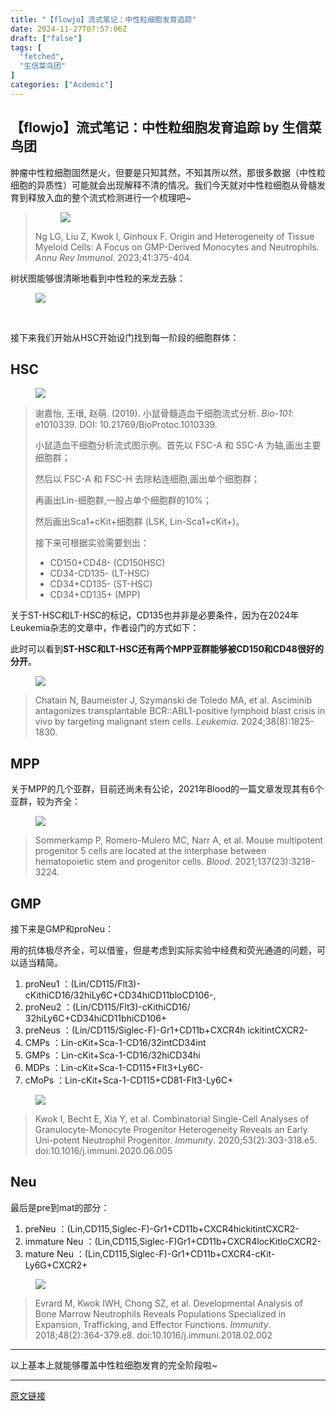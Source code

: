 ```yaml
---
title: "【flowjo】流式笔记：中性粒细胞发育追踪"
date: 2024-11-27T07:57:06Z
draft: ["false"]
tags: [
  "fetched",
  "生信菜鸟团"
]
categories: ["Acdemic"]
---
```

【flowjo】流式笔记：中性粒细胞发育追踪 by 生信菜鸟团
------
<div><section data-tool="mdnice编辑器" data-website="https://www.mdnice.com"><p data-tool="mdnice编辑器">肿瘤中性粒细胞固然是火，但要是只知其然，不知其所以然，那很多数据（中性粒细胞的异质性）可能就会出现解释不清的情况。我们今天就对中性粒细胞从骨髓发育到释放入血的整个流式检测进行一个梳理吧~</p><blockquote data-tool="mdnice编辑器"><span></span><figure><img data-imgfileid="100045792" data-ratio="0.43425925925925923" data-src="https://mmbiz.qpic.cn/mmbiz_png/iaRJcrq2Los93TwsY5iaBbyhG3VVBWTF7tUTAObbvHFyewheGEYLicRW3QcmicsgQH534gDGkxzyGCBn1yaibCDicGaw/640?wx_fmt=png&amp;from=appmsg" data-type="png" data-w="1080" src="https://mmbiz.qpic.cn/mmbiz_png/iaRJcrq2Los93TwsY5iaBbyhG3VVBWTF7tUTAObbvHFyewheGEYLicRW3QcmicsgQH534gDGkxzyGCBn1yaibCDicGaw/640?wx_fmt=png&amp;from=appmsg"></figure><p>Ng LG, Liu Z, Kwok I, Ginhoux F. Origin and Heterogeneity of Tissue Myeloid Cells: A Focus on GMP-Derived Monocytes and Neutrophils. <em>Annu Rev Immunol</em>. 2023;41:375-404.</p></blockquote><p data-tool="mdnice编辑器">树状图能够很清晰地看到中性粒的来龙去脉：</p><figure data-tool="mdnice编辑器"><img data-imgfileid="100045790" data-ratio="1.599662162162162" data-src="https://mmbiz.qpic.cn/mmbiz_png/iaRJcrq2Los93TwsY5iaBbyhG3VVBWTF7taWUV1Il8WT0JTUzHU00q5fticQW7rkiaZrTmMVpbXqqS9qIlFzfVib0bw/640?wx_fmt=png&amp;from=appmsg" data-type="png" data-w="592" src="https://mmbiz.qpic.cn/mmbiz_png/iaRJcrq2Los93TwsY5iaBbyhG3VVBWTF7taWUV1Il8WT0JTUzHU00q5fticQW7rkiaZrTmMVpbXqqS9qIlFzfVib0bw/640?wx_fmt=png&amp;from=appmsg"></figure><p data-tool="mdnice编辑器"><br></p><p data-tool="mdnice编辑器">接下来我们开始从HSC开始设门找到每一阶段的细胞群体：</p><h2 data-tool="mdnice编辑器"><span></span><span>HSC</span><span></span></h2><figure data-tool="mdnice编辑器"><img data-imgfileid="100045791" data-ratio="0.6301507537688442" data-src="https://mmbiz.qpic.cn/mmbiz_png/iaRJcrq2Los93TwsY5iaBbyhG3VVBWTF7tX4AyR3u8JXqeCyGYAZ5icaHocM32pAMIHEFIibYStyhoO2Ul794OibDfw/640?wx_fmt=png&amp;from=appmsg" data-type="png" data-w="995" src="https://mmbiz.qpic.cn/mmbiz_png/iaRJcrq2Los93TwsY5iaBbyhG3VVBWTF7tX4AyR3u8JXqeCyGYAZ5icaHocM32pAMIHEFIibYStyhoO2Ul794OibDfw/640?wx_fmt=png&amp;from=appmsg"></figure><blockquote data-tool="mdnice编辑器"><span></span><p>谢嘉怡, 王瑨, 赵萌. (2019). 小鼠骨髓造血干细胞流式分析. <em>Bio-101</em>: e1010339. DOI: 10.21769/BioProtoc.1010339.</p><p>小鼠造血干细胞分析流式图示例。首先以 FSC-A 和 SSC-A 为轴,画出主要细胞群；</p><p>然后以 FSC-A 和 FSC-H 去除粘连细胞,画出单个细胞群；</p><p>再画出Lin-细胞群,一般占单个细胞群的10%；</p><p>然后画出Sca1+cKit+细胞群 (LSK, Lin-Sca1+cKit+)。</p><p>接下来可根据实验需要划出：</p><ul><li><section>CD150+CD48- (CD150HSC)</section></li><li><section>CD34-CD135- (LT-HSC)</section></li><li><section>CD34+CD135- (ST-HSC)</section></li><li><section>CD34+CD135+ (MPP)</section></li></ul></blockquote><p data-tool="mdnice编辑器">关于ST-HSC和LT-HSC的标记，CD135也并非是必要条件，因为在2024年Leukemia杂志的文章中，作者设门的方式如下：</p><p data-tool="mdnice编辑器">此时可以看到<span><strong>ST-HSC和LT-HSC还有两个MPP亚群能够被CD150和CD48很好的分开</strong></span>。</p><figure data-tool="mdnice编辑器"><img data-imgfileid="100045788" data-ratio="0.23225806451612904" data-src="https://mmbiz.qpic.cn/mmbiz_png/iaRJcrq2Los93TwsY5iaBbyhG3VVBWTF7tia4lj82oq8m8eWeB61JwaTANpPSOrPfso4pQia8ocnu4zST4oh0q1icVw/640?wx_fmt=png&amp;from=appmsg" data-type="png" data-w="930" src="https://mmbiz.qpic.cn/mmbiz_png/iaRJcrq2Los93TwsY5iaBbyhG3VVBWTF7tia4lj82oq8m8eWeB61JwaTANpPSOrPfso4pQia8ocnu4zST4oh0q1icVw/640?wx_fmt=png&amp;from=appmsg"></figure><blockquote data-tool="mdnice编辑器"><span></span><p>Chatain N, Baumeister J, Szymanski de Toledo MA, et al. Asciminib antagonizes transplantable BCR::ABL1-positive lymphoid blast crisis in vivo by targeting malignant stem cells. <em>Leukemia</em>. 2024;38(8):1825-1830.</p></blockquote><h2 data-tool="mdnice编辑器"><span></span><span>MPP</span><span></span></h2><p data-tool="mdnice编辑器">关于MPP的几个亚群，目前还尚未有公论，2021年Blood的一篇文章发现其有6个亚群，较为齐全：</p><figure data-tool="mdnice编辑器"><img data-imgfileid="100045789" data-ratio="0.775" data-src="https://mmbiz.qpic.cn/mmbiz_png/iaRJcrq2Los93TwsY5iaBbyhG3VVBWTF7tGpOntMvNNxbPPw4R4fdr77otWda5Rcw5mEF7iaJHt8HThyQib41CSE2w/640?wx_fmt=png&amp;from=appmsg" data-type="png" data-w="1080" src="https://mmbiz.qpic.cn/mmbiz_png/iaRJcrq2Los93TwsY5iaBbyhG3VVBWTF7tGpOntMvNNxbPPw4R4fdr77otWda5Rcw5mEF7iaJHt8HThyQib41CSE2w/640?wx_fmt=png&amp;from=appmsg"></figure><blockquote data-tool="mdnice编辑器"><span></span><p>Sommerkamp P, Romero-Mulero MC, Narr A, et al. Mouse multipotent progenitor 5 cells are located at the interphase between hematopoietic stem and progenitor cells. <em>Blood</em>. 2021;137(23):3218-3224.</p></blockquote><h2 data-tool="mdnice编辑器"><span></span><span>GMP</span><span></span></h2><p data-tool="mdnice编辑器">接下来是GMP和proNeu：</p><p data-tool="mdnice编辑器">用的抗体极尽齐全，可以借鉴，但是考虑到实际实验中经费和荧光通道的问题，可以适当精简。</p><ol data-tool="mdnice编辑器"><li><section>proNeu1 ：(Lin/CD115/Flt3)-cKithiCD16/32hiLy6C+CD34hiCD11bloCD106-,</section></li><li><section>proNeu2 ：(Lin/CD115/Flt3)-cKithiCD16/ 32hiLy6C+CD34hiCD11bhiCD106+</section></li><li><section>preNeus ：(Lin/CD115/Siglec-F)-Gr1+CD11b+CXCR4h ickitintCXCR2-</section></li><li><section>CMPs ：Lin-cKit+Sca-1-CD16/32intCD34int</section></li><li><section>GMPs ：Lin-cKit+Sca-1-CD16/32hiCD34hi</section></li><li><section>MDPs ：Lin-cKit+Sca-1-CD115+Flt3+Ly6C-</section></li><li><section>cMoPs ：Lin-cKit+Sca-1-CD115+CD81-Flt3-Ly6C+</section></li></ol><figure data-tool="mdnice编辑器"><img data-imgfileid="100045794" data-ratio="1.0524861878453038" data-src="https://mmbiz.qpic.cn/mmbiz_png/iaRJcrq2Los93TwsY5iaBbyhG3VVBWTF7tibcpWpHtzx1hI9X7Ab3icXJQAMibE7ZaIULcem5ibmH5kHIFa1Y0uqzs3Q/640?wx_fmt=png&amp;from=appmsg" data-type="png" data-w="362" src="https://mmbiz.qpic.cn/mmbiz_png/iaRJcrq2Los93TwsY5iaBbyhG3VVBWTF7tibcpWpHtzx1hI9X7Ab3icXJQAMibE7ZaIULcem5ibmH5kHIFa1Y0uqzs3Q/640?wx_fmt=png&amp;from=appmsg"></figure><blockquote data-tool="mdnice编辑器"><span></span><p>Kwok I, Becht E, Xia Y, et al. Combinatorial Single-Cell Analyses of Granulocyte-Monocyte Progenitor Heterogeneity Reveals an Early Uni-potent Neutrophil Progenitor. <em>Immunity</em>. 2020;53(2):303-318.e5. doi:10.1016/j.immuni.2020.06.005</p></blockquote><h2 data-tool="mdnice编辑器"><span></span><span>Neu</span><span></span></h2><p data-tool="mdnice编辑器">最后是pre到mat的部分：</p><ol data-tool="mdnice编辑器"><li><section>preNeu ：(Lin,CD115,Siglec-F)-Gr1+CD11b+CXCR4hickitintCXCR2-</section></li><li><section>immature Neu ：(Lin,CD115,Siglec-F)Gr1+CD11b+CXCR4locKitloCXCR2-</section></li><li><section>mature Neu ：(Lin,CD115,Siglec-F)-Gr1+CD11b+CXCR4-cKit-Ly6G+CXCR2+</section></li></ol><figure data-tool="mdnice编辑器"><img data-imgfileid="100045793" data-ratio="0.2842767295597484" data-src="https://mmbiz.qpic.cn/mmbiz_png/iaRJcrq2Los93TwsY5iaBbyhG3VVBWTF7taPzH50vzmMwntkEWJJY0wbCqph6iacoYb4IiaTFjrxg83oac4K9Qkelw/640?wx_fmt=png&amp;from=appmsg" data-type="png" data-w="795" src="https://mmbiz.qpic.cn/mmbiz_png/iaRJcrq2Los93TwsY5iaBbyhG3VVBWTF7taPzH50vzmMwntkEWJJY0wbCqph6iacoYb4IiaTFjrxg83oac4K9Qkelw/640?wx_fmt=png&amp;from=appmsg"></figure><blockquote data-tool="mdnice编辑器"><span></span><p>Evrard M, Kwok IWH, Chong SZ, et al. Developmental Analysis of Bone Marrow Neutrophils Reveals Populations Specialized in Expansion, Trafficking, and Effector Functions. <em>Immunity</em>. 2018;48(2):364-379.e8. doi:10.1016/j.immuni.2018.02.002</p></blockquote><hr data-tool="mdnice编辑器"><p data-tool="mdnice编辑器">以上基本上就能够覆盖中性粒细胞发育的完全阶段啦~<span></span></p></section><p><mp-style-type data-value="10000"></mp-style-type></p></div>  
<hr>
<a href="https://mp.weixin.qq.com/s/HukesmvCliw_-p0PMfWzBQ",target="_blank" rel="noopener noreferrer">原文链接</a>
